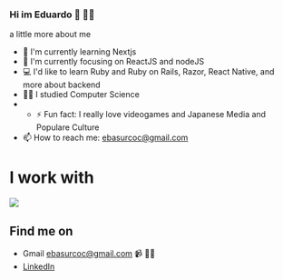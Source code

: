 ### Hi im Eduardo 👋 👨‍💻

a little more about me
- 🌱 I'm currently learning Nextjs 
- 🔭 I'm currently focusing on ReactJS and nodeJS
- 💻 I'd like to learn Ruby and Ruby on Rails, Razor, React Native, and more about backend
- 👩‍🎓 I studied Computer Science
- - ⚡ Fun fact: I really love videogames and Japanese Media and Populare Culture
- 📫 How to reach me: ebasurcoc@gmail.com 

# I work with 
<p float="left">
  <a href="https://skillicons.dev">
    <img src="https://skillicons.dev/icons?i=js,html,ts,css,react,nodejs,mongodb,mysql,vscode,py,cpp" />
  </a>
</p>
  
## Find me on

- Gmail    ebasurcoc@gmail.com 📹 ✍🏾
- <a href="https://www.linkedin.com/in/eduard-basurco/"> LinkedIn</a> 

<!--
**theonlylooker/theonlylooker** is a ✨ _special_ ✨ repository because its `README.md` (this file) appears on your GitHub profile.

Here are some ideas to get you started:

- 🔭 I’m currently working on ...
- 🌱 I’m currently learning ...
- 👯 I’m looking to collaborate on ...
- 🤔 I’m looking for help with ...
- 💬 Ask me about ...
- 📫 How to reach me: ...
- 😄 Pronouns: ...
- ⚡ Fun fact: ...
-->
